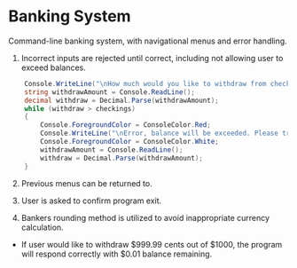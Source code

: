 # Banking System
Command-line banking system, with navigational menus and error handling.

1. Incorrect inputs are rejected until correct, including not allowing user to exceed balances.
```csharp
    Console.WriteLine("\nHow much would you like to withdraw from checkings?");
    string withdrawAmount = Console.ReadLine();
    decimal withdraw = Decimal.Parse(withdrawAmount);
    while (withdraw > checkings)
    {
        Console.ForegroundColor = ConsoleColor.Red;
        Console.WriteLine("\nError, balance will be exceeded. Please try again.");
        Console.ForegroundColor = ConsoleColor.White;
        withdrawAmount = Console.ReadLine();
        withdraw = Decimal.Parse(withdrawAmount);
    }
```

2. Previous menus can be returned to.

3. User is asked to confirm program exit.


4. Bankers rounding method is utilized to avoid inappropriate currency calculation.
  - If user would like to withdraw $999.99 cents out of $1000, the program will respond correctly with $0.01 balance remaining. 
